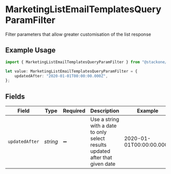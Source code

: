 # MarketingListEmailTemplatesQueryParamFilter

Filter parameters that allow greater customisation of the list response

## Example Usage

```typescript
import { MarketingListEmailTemplatesQueryParamFilter } from "@stackone/stackone-client-ts/sdk/models/operations";

let value: MarketingListEmailTemplatesQueryParamFilter = {
    updatedAfter: "2020-01-01T00:00:00.000Z",
};
```

## Fields

| Field                                                                         | Type                                                                          | Required                                                                      | Description                                                                   | Example                                                                       |
| ----------------------------------------------------------------------------- | ----------------------------------------------------------------------------- | ----------------------------------------------------------------------------- | ----------------------------------------------------------------------------- | ----------------------------------------------------------------------------- |
| `updatedAfter`                                                                | *string*                                                                      | :heavy_minus_sign:                                                            | Use a string with a date to only select results updated after that given date | 2020-01-01T00:00:00.000Z                                                      |